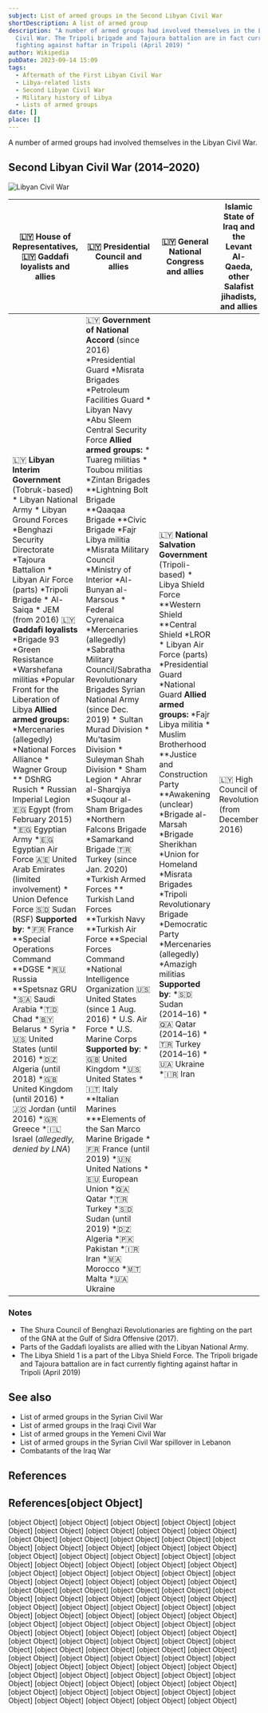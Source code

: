 ```yaml
---
subject: List of armed groups in the Second Libyan Civil War
shortDescription: A list of armed group
description: "A number of armed groups had involved themselves in the Libyan
  Civil War. The Tripoli brigade and Tajoura battalion are in fact currently
  fighting against haftar in Tripoli (April 2019) "
author: Wikipedia
pubDate: 2023-09-14 15:09
tags:
  - Aftermath of the First Libyan Civil War
  - Libya-related lists
  - Second Libyan Civil War
  - Military history of Libya
  - Lists of armed groups
date: []
place: []
---
```


A number of armed groups had involved themselves in the Libyan Civil War.

## Second Libyan Civil War (2014–2020)
![Libyan Civil War](https://wikipedia.org/wiki/Special:Redirect/file/Libyan_Civil_War.svg?)

| 🇱🇾 House of Representatives, 🇱🇾 Gaddafi loyalists and allies | 🇱🇾 Presidential Council and allies | 🇱🇾 General National Congress and allies | Islamic State of Iraq and the Levant Al-Qaeda, other Salafist jihadists, and allies |                |                |                |
|       ---      |       ---      |       ---      |       ---      |       ---      |       ---      |       ---      |
| 🇱🇾 **Libyan Interim Government** (Tobruk-based) * Libyan National Army   * Libyan Ground Forces *Benghazi Security Directorate *Tajoura Battalion * Libyan Air Force (parts)  *Tripoli Brigade * Al-Saiqa * JEM (from 2016)  🇱🇾 **Gaddafi loyalists**  *Brigade 93 *Green Resistance *Warshefana militias  *Popular Front for the Liberation of Libya **Allied armed groups:** *Mercenaries (allegedly)  *National Forces Alliance * Wagner Group  ** DShRG Rusich *  Russian Imperial Legion  🇪🇬 Egypt (from February 2015)  *🇪🇬 Egyptian Army  *🇪🇬 Egyptian Air Force 🇦🇪 United Arab Emirates (limited involvement)  * Union Defence Force 🇸🇩 Sudan (RSF)  **Supported by**: *🇫🇷 France  **Special Operations Command **DGSE  *🇷🇺 Russia   **Spetsnaz GRU  *🇸🇦 Saudi Arabia  *🇹🇩 Chad  *🇧🇾 Belarus  * Syria    *🇺🇸 United States (until 2016)    *🇩🇿 Algeria (until 2018)  *🇬🇧 United Kingdom (until 2016)  *🇯🇴 Jordan (until 2016)  *🇬🇷 Greece  *🇮🇱 Israel (*allegedly, denied by LNA*) | 🇱🇾 **Government of National Accord** (since 2016) *Presidential Guard *Misrata Brigades  *Petroleum Facilities Guard   * Libyan Navy  *Abu Sleem Central Security Force  **Allied armed groups:** * Tuareg militias  * Toubou militias  *Zintan Brigades  **Lightning Bolt Brigade **Qaaqaa Brigade **Civic Brigade *Fajr Libya militia *Misrata Military Council *Ministry of Interior *Al-Bunyan al-Marsous * Federal Cyrenaica *Mercenaries (allegedly)  *Sabratha Military Council/Sabratha Revolutionary Brigades   Syrian National Army (since Dec. 2019)  * Sultan Murad Division  * Mu'tasim Division  * Suleyman Shah Division  * Sham Legion  * Ahrar al-Sharqiya  *Suqour al-Sham Brigades  *Northern Falcons Brigade  *Samarkand Brigade  🇹🇷 Turkey (since Jan. 2020)   *Turkish Armed Forces ** Turkish Land Forces **Turkish Navy  **Turkish Air Force  **Special Forces Command  *National Intelligence Organization  🇺🇸 United States (since 1 Aug. 2016)  * U.S. Air Force  * U.S. Marine Corps   **Supported by**: *🇬🇧 United Kingdom *🇺🇸 United States  *🇮🇹 Italy  **Italian Marines   ***Elements of the San Marco Marine Brigade *🇫🇷 France (until 2019)  *🇺🇳 United Nations  *🇪🇺 European Union  *🇶🇦 Qatar  *🇹🇷 Turkey   *🇸🇩 Sudan (until 2019)  *🇩🇿 Algeria  *🇵🇰 Pakistan   *🇮🇷 Iran  *🇲🇦 Morocco  *🇲🇹 Malta  *🇺🇦 Ukraine | 🇱🇾 **National Salvation Government** (Tripoli-based) * Libya Shield Force **Western Shield **Central Shield *LROR  * Libyan Air Force (parts)  *Presidential Guard *National Guard   **Allied armed groups:** *Fajr Libya militia * Muslim Brotherhood **Justice and Construction Party **Awakening (unclear) *Brigade al-Marsah *Brigade Sherikhan *Union for Homeland  *Misrata Brigades  *Tripoli Revolutionary Brigade  *Democratic Party  *Mercenaries (allegedly)  *Amazigh militias  **Supported by**: *🇸🇩 Sudan (2014–16)  *🇶🇦 Qatar (2014–16)  *🇹🇷 Turkey (2014–16)  *🇺🇦 Ukraine  *🇮🇷 Iran | 🇱🇾 High Council of Revolution (from December 2016) | Islamic State of Iraq and the Levant (from 2014) * Military of ISIL * Wilayat Barqa  * Wilayat Tripolitania  * Wilayat Fezzan | **Shura Council of Benghazi Revolutionaries** * Ansar al-Sharia (2014–17)  *Libya Shield 1 (2014–17)  *February 17th Martyrs Brigade (2014–17)  *Rafallah al-Sahati Brigade (2014–17)  *Jaysh al-Mujahidin *Brega Martyrs Brigade   Shura Council of Mujahideen in Derna (2014–19)  *Ansar al-Sharia (Derna) (2014–19)  *Abu Salim Martyrs (2014–15)  🇱🇾 Benghazi Defense Brigades    Ajdabiya Revolutionaries Shura Council (2015–16) | **Allied armed groups:** *Misrata Brigades *🇱🇾 LROR *Ansar al-Sharia (Tunisia) * Al-Qaeda ** Al-Qaeda in the Islamic Maghreb (2014–15; alleged since ) |



### Notes
 * The Shura Council of Benghazi Revolutionaries are fighting on the part of the GNA at the Gulf of Sidra Offensive (2017).
 * Parts of the Gaddafi loyalists are allied with the Libyan National Army.
 * The Libya Shield 1 is a part of the Libya Shield Force.
The Tripoli brigade and Tajoura battalion are in fact currently fighting against haftar in Tripoli (April 2019)



## See also
 * List of armed groups in the Syrian Civil War
 * List of armed groups in the Iraqi Civil War
 * List of armed groups in the Yemeni Civil War
 * List of armed groups in the Syrian Civil War spillover in Lebanon
 * Combatants of the Iraq War


## References
## References[object Object]
[object Object]
[object Object]
[object Object]
[object Object]
[object Object]
[object Object]
[object Object]
[object Object]
[object Object]
[object Object]
[object Object]
[object Object]
[object Object]
[object Object]
[object Object]
[object Object]
[object Object]
[object Object]
[object Object]
[object Object]
[object Object]
[object Object]
[object Object]
[object Object]
[object Object]
[object Object]
[object Object]
[object Object]
[object Object]
[object Object]
[object Object]
[object Object]
[object Object]
[object Object]
[object Object]
[object Object]
[object Object]
[object Object]
[object Object]
[object Object]
[object Object]
[object Object]
[object Object]
[object Object]
[object Object]
[object Object]
[object Object]
[object Object]
[object Object]
[object Object]
[object Object]
[object Object]
[object Object]
[object Object]
[object Object]
[object Object]
[object Object]
[object Object]
[object Object]
[object Object]
[object Object]
[object Object]
[object Object]
[object Object]
[object Object]
[object Object]
[object Object]
[object Object]
[object Object]
[object Object]
[object Object]
[object Object]
[object Object]
[object Object]
[object Object]
[object Object]
[object Object]
[object Object]
[object Object]
[object Object]
[object Object]
[object Object]
[object Object]
[object Object]
[object Object]
[object Object]
[object Object]
[object Object]
[object Object]
[object Object]
[object Object]
[object Object]
[object Object]
[object Object]
[object Object]
[object Object]
[object Object]
[object Object]
[object Object]